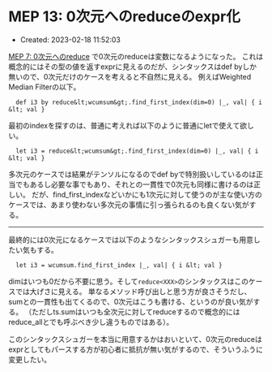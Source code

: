 # MEP 13: 0次元へのreduceのexpr化

- Created: 2023-02-18 11:52:03

[MEP 7: 0次元へのreduce](7.md) で0次元のreduceは変数になるようになった。 これは概念的にはその型の値を返すexprに見えるのだが、シンタックスはdef byしか無いので、0次元だけのケースを考えると不自然に見える。 例えばWeighted Median Filterの以下。

```
  def i3 by reduce&lt;wcumsum&gt;.find_first_index(dim=0) |_, val| { i &lt; val }
```

最初のindexを探すのは、普通に考えれば以下のように普通にletで使えて欲しい。

```
  let i3 = reduce&lt;wcumsum&gt;.find_first_index(dim=0) |_, val| { i &lt; val }
```

多次元のケースでは結果がテンソルになるのでdef byで特別扱いしているのは正当でもあるし必要な事でもあり、それとの一貫性で0次元も同様に書けるのは正しい。 だが、find\_first\_indexなどいかにも1次元に対して使うのが主な使い方のケースでは、あまり使わない多次元の事情に引っ張られるのも良くない気がする。

----

最終的には0次元になるケースでは以下のようなシンタックスシュガーも用意したい気もする。

```
  let i3 = wcumsum.find_first_index |_, val| { i &lt; val }
```

dimはいつも0だから不要に思う。そして`reduce<XXX>`のシンタックスはこのケースでは大げさに見える。 単なるメソッド呼び出しと思う方が良さそうだし、sumとの一貫性も出てくるので、0次元はこうも書ける、というのが良い気がする。 （ただしts.sumはいつも全次元に対してreduceするので概念的にはreduce\_allとでも呼ぶべき少し違うものではある）。

このシンタックスシュガーを本当に用意するかはおいといて、0次元のreduceはexprとしてもパースする方が初心者に抵抗が無い気がするので、そういうふうに変更したい。